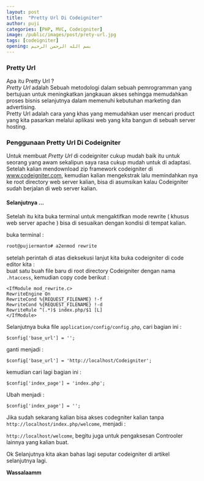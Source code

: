```yaml
---
layout: post
title:  "Pretty Url Di Codeigniter"
author: puji
categories: [PHP, MVC, Codeigniter]
image: /public/images/post/prety-url.jpg
tags: [codeigniter]
opening: بسم الله الرحمن الرحيم
---  
```



### Pretty Url  
Apa itu Pretty Url ?  
*Pretty Url* adalah Sebuah metodologi dalam sebuah pemrogramman yang bertujuan untuk meningkatkan jangkauan akses sehingga memudahkan proses bisnis selanjutnya dalam memenuhi kebutuhan marketing dan advertising.  
Pretty Url adalah cara yang khas yang memudahkan user mencari product yang kita pasarkan melalui aplikasi web yang kita bangun di sebuah server hosting.  

### Penggunaan Pretty Url Di Codeigniter  

Untuk membuat *Pretty Url* di codeigniter cukup mudah baik itu untuk seorang yang awam sekalipun saya rasa cukup mudah untuk di adaptasi.  
Setelah kalian mendownload zip framework codeigniter di www.codeigniter.com, kemudian kalian mengekstrak lalu memindahkan nya ke root directory web server kalian, bisa di asumsikan kalau Codeigniter sudah berjalan di web server kalian.  

#### Selanjutnya ...  
Setelah itu kita buka terminal untuk mengaktifkan mode rewrite ( khusus web server apache ) bisa di sesuaikan dengan kondisi di tempat kalian.  

buka terminal :  

```bash
root@pujiermanto# a2enmod rewrite
```  
setelah perintah di atas dieksekusi lanjut kita buka codeigniter di code editor kita :  
buat satu buah file baru di root directory Codeigniter dengan nama ```.htaccess```, kemudian copy code berikut :  

```
<IfModule mod_rewrite.c>
RewriteEngine On
RewriteCond %{REQUEST_FILENAME} !-f
RewriteCond %{REQUEST_FILENAME} !-d
RewriteRule ^(.*)$ index.php/$1 [L] 
</IfModule>

```  
Selanjutnya buka file ```application/config/config.php```, cari bagian ini :  

```
$config['base_url'] = '';
```  
ganti menjadi :  
```
$config['base_url'] = 'http://localhost/Codeigniter';
```  

kemudian cari lagi bagian ini :  

```
$config['index_page'] = 'index.php';
```  
Ubah menjadi :  

```
$config['index_page'] = '';
```  

Jika sudah sekarang kalian bisa akses codegniter kalian tanpa ```http://localhost/index.php/welcome```, menjadi :  

```http://localhost/welcome```, begitu juga untuk pengaksesan Controoler lainnya yang kalian buat.  

Ok Selanjutnya kita akan bahas lagi seputar codeigniter di artikel selanjutnya lagi.  

**Wassalaamm**
